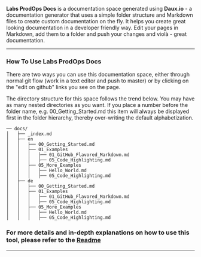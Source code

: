 <p class="lead">
	<strong>Labs ProdOps Docs</strong> is a documentation space generated using <strong>Daux.io</strong> - a documentation generator that uses a simple folder structure and Markdown files to create custom documentation on the fly. It helps you create great looking documentation in a developer friendly way. Edit your pages in Markdown, add them to a folder and push your changes and violà - great documentation.
</p>

<hr/>
<h3><strong>How To Use Labs ProdOps Docs</h3></strong>
<p class="lead">
   There are two ways you can use this documentation space, either through normal git flow (work in a text editor and push to master) or by clicking on the "edit on github" links you see on the page. 
</p>
<p class="lead">
  The directory structure for this space follows the trend below. You may have as many nested directories as you want. If you place a number before the 
  folder name, e.g. 00_Getting_Started.md this item will always be displayed first in the folder hierarchy, thereby over-writing the default alphabetization.

	── docs/
	│   ├── _index.md
	│   ├── en
	│   │   ├── 00_Getting_Started.md
	│   │   ├── 01_Examples
	│   │   │   ├── 01_GitHub_Flavored_Markdown.md
	│   │   │   ├── 05_Code_Highlighting.md
	│   │   ├── 05_More_Examples
	│   │   │   ├── Hello_World.md
	│   │   │   ├── 05_Code_Highlighting.md
	│   ├── de
	│   │   ├── 00_Getting_Started.md
	│   │   ├── 01_Examples
	│   │   │   ├── 01_GitHub_Flavored_Markdown.md
	│   │   │   ├── 05_Code_Highlighting.md
	│   │   ├── 05_More_Examples
	│   │   │   ├── Hello_World.md
	│   │   │   ├── 05_Code_Highlighting.md
	

### For more details and in-depth explanations on how to use this tool, please refer to the [Readme](https://github.com/westfield/daux/blob/master/README.md)
</p>
<hr/>


<!-- Google Code -->
<script type="text/javascript">
var google_conversion_id = 983836026;
var google_custom_params = window.google_tag_params;
var google_remarketing_only = true;
</script>

<script type="text/javascript" src="//www.googleadservices.com/pagead/conversion.js">
</script>
<noscript>
<div style="display:inline;">
<img height="1" width="1" style="border-style:none;" alt="" src="//googleads.g.doubleclick.net/pagead/viewthroughconversion/983836026/?value=0&amp;guid=ON&amp;script=0"/>
</div>
</noscript>
